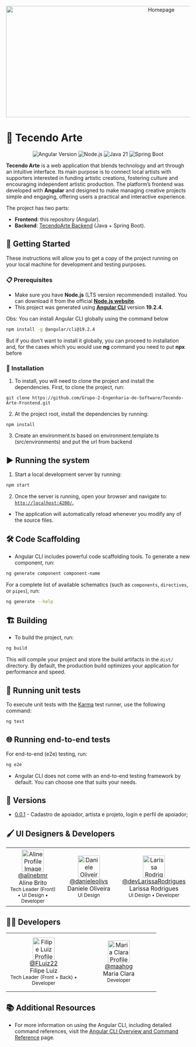 <p align="center">
  <img width="835" height="304" alt="Homepage" src="https://github.com/user-attachments/assets/116ae32b-bda4-4562-bf8a-fd98f5686e5c"/>
</p>

# 🎨 Tecendo Arte 
<p align="center">
  <img src="https://img.shields.io/badge/Angular-19.2.4-red?logo=angular&logoColor=white" alt="Angular Version"/>
  <img src="https://img.shields.io/badge/Node.js-LTS-339933?logo=node.js&logoColor=white" alt="Node.js"/>
  <img src="https://img.shields.io/badge/Java-21-blue?logo=openjdk&logoColor=white" alt="Java 21"/>
  <img src="https://img.shields.io/badge/Spring%20Boot-3.2.0-brightgreen?logo=springboot&logoColor=white" alt="Spring Boot"/>
</p>

**Tecendo Arte** is a web application that blends technology and art through an intuitive interface.
Its main purpose is to connect local artists with supporters interested in funding artistic creations, fostering culture and encouraging independent artistic production.
The platform’s frontend was developed with **Angular** and designed to make managing creative projects simple and engaging, offering users a practical and interactive experience.

The project has two parts:  
- **Frontend**: this repository (Angular).  
- **Backend**: [TecendoArte Backend](https://github.com/Grupo-2-Engenharia-de-Software/Tecendo-Arte-Backend) (Java + Spring Boot).  

## 🚀 Getting Started
These instructions will allow you to get a copy of the project running on your local machine for development and testing purposes.

### 📋 Prerequisites

- Make sure you have **Node.js** (LTS version recommended) installed. You can download it from the official **[Node.js website](https://nodejs.org/en/download)**.  
- This project was generated using **[Angular CLI](https://github.com/angular/angular-cli)** version **19.2.4**.

Obs: You can install Angular CLI globally using the command below

  ```bash
  npm install -g @angular/cli@19.2.4
  ```

But if you don't want to install it globally, you can proceed to installation and, for the cases which you would use **ng** command you need to put **npx** before

### 🔧 Installation

1. To install, you will need to clone the project and install the dependencies.
First, to clone the project, run:

```shell
git clone https://github.com/Grupo-2-Engenharia-de-Software/Tecendo-Arte-Frontend.git
```

2. At the project root, install the dependencies by running:

```shell
npm install
```

3. Create an environment.ts based on environment.template.ts (src/environments) and put the url from backend

## ▶️ Running the system
1. Start a local development server by running:

```bash
npm start
```

2. Once the server is running, open your browser and navigate to:
  [`http://localhost:4200/`.](http://localhost:4200/)
- The application will automatically reload whenever you modify any of the source files.

## 🛠️ Code Scaffolding

- Angular CLI includes powerful code scaffolding tools. To generate a new component, run:

```bash
ng generate component component-name
```

For a complete list of available schematics (such as `components`, `directives`, or `pipes`), run:

```bash
ng generate --help
```

## 🏗️ Building

- To build the project, run:

```bash
ng build
```

This will compile your project and store the build artifacts in the `dist/` directory. By default, the production build optimizes your application for performance and speed.

## 🧪 Running unit tests

To execute unit tests with the [Karma](https://karma-runner.github.io) test runner, use the following command:

```bash
ng test
```

## 🌐 Running end-to-end tests

For end-to-end (e2e) testing, run:

```bash
ng e2e
```

- Angular CLI does not come with an end-to-end testing framework by default. You can choose one that suits your needs.

## 📌 Versions

- [0.0.1](https://github.com/Grupo-2-Engenharia-de-Software/Tecendo-Arte-Frontend/tree/56187360006d7f9b1cfdf5154e34f174a3e67b25) - Cadastro de apoiador, artista e projeto, login e perfil de apoiador;

## 🖌️ UI Designers & Developers
<table>
   <tr>
      <td align="center" width="190px" height="160px">
         <img src="https://avatars.githubusercontent.com/u/128195146?v=4" alt="Aline Profile Image" width="60"></img>
         </br>
         <a href="https://github.com/alinebmr">@alinebmr</a>
         <br>Aline Brito </br>
         <sub>Tech Leader (Front) • UI Design • Developer</sub>
      </td>
      <td align="center" width="190px" height="160px">
         <img src="https://avatars.githubusercontent.com/u/62821027?v=4" alt="Daniele Oliveira Profile Image" width="60"></img>
         </br>
         <a href="https://github.com/danieleolivs">@danieleolivs</a>
         <br>Daniele Oliveira</br>
         <sub>UI Design</sub>
      </td>
      <td align="center" width="190px" height="160px">
        <img src="https://avatars.githubusercontent.com/u/101843983?v=4" alt="Larissa Rodrigues Profile Image" width="60">
      </br>
      <a href="https://github.com/devLarissaRodrigues">@devLarissaRodrigues</a>
      <br>Larissa Rodrigues</br>
      <sub> UI Design • Developer</sub>
    </td>
    </tr>
</table>

## 👩‍💻 Developers
<table>
    <tr>
      <td align="center" width="190px" height="160px">
         <img src="https://avatars.githubusercontent.com/u/64997111?v=4" alt="Filipe Luiz Profile Image" width="60"></img>
         </br>
         <a href="https://github.com/FLuiz22">@FLuiz22</a>
         <br>Filipe Luiz</br>
         <sub>Tech Leader (Front + Back) • Developer</sub>
      </td>
      <td align="center" width="190px" height="160px">
         <img src="https://avatars.githubusercontent.com/u/117235880?v=4" alt="Maria Clara Profile Image" width="60"></img>
         </br>
         <a href="https://github.com/maahog">@maahog</a>
         <br>Maria Clara</br>
         <sub>Developer</sub>
      </td>
   </tr>
</table>

## 📚 Additional Resources

- For more information on using the Angular CLI, including detailed command references, visit the [Angular CLI Overview and Command Reference](https://angular.dev/tools/cli) page.

